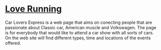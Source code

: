 # [Love Running ](https://vinniciuslopes.github.io/love-running/)

Car Lovers Express is a web page that aims on conecting people that are passionate about Classic car, American muscle and Volkswagen. The page is for everybody that would like to attend a car show with all   sorts  of cars. On the web site will find different types, time and locations of the events offered.
